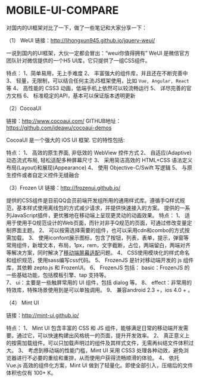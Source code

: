 # MOBILE-UI-COMPARE
对国内的UI框架对比了一下，做了一些笔记和大家分享一下：

（1） WeUI
链接：http://lihongxun945.github.io/jquery-weui/

一说到国内的UI框架，大伙一定都会冒出：“weui你值得拥有”
WeUI 是微信官方团队针对微信提供的一个H5 UI库，它只提供了一组CSS组件。

特点：
1、简单易用，无上手难度
2、 丰富强大的组件库，并且还在不断完善中
3、 轻量，无限制，可以结合任何主流JS框架使用，比如 `Vue, Angular, React` 等
4、 高性能的 CSS3 动画，低端手机上依然可以较流畅运行
5、 详尽完善的官方文档
6、 标准稳定的API，基本可以保证版本透明更新

（2）CocoaUI

链接：http://www.cocoaui.com/
GITHUB地址：https://github.com/ideawu/cocoaui-demos

CocoaUI 是一个强大的 iOS UI 框架. 它的特性包括:

特点：
1、 高效的原生界面, 非低效的 WebView 控件方式
2、 自适应(Adaptive)动态流式布局, 轻松适配多种屏幕尺寸
3、 采用简洁高效的 HTML+CSS 语法定义布局(Layout)和展现(Appearance)
4、 使用 Objective-C/Swift 写逻辑
5、 与原生控件或者自定义控件无缝融合

（3）Frozen UI
链接：http://frozenui.github.io/

提供的CSS组件是目前QQ会员前端开发组所用的通用样式库。遵循手Q样式规范，基本样式使用离线包的方式减少请求，并提供快速接入的方案。
提供的一系列JavaScript插件，更优雅地在移动端上呈现更灵动的动画效果。
特点：
1、 适用于使用手Q规范设计的Web页面，而针对非手Q规范的页面，可通过修改变量定制界面主题。
2、 可以按需选择需要的组件，也可以采用cdn和combo的方式按需加载。
3、 使用iconfont展示图标，包含了按钮，列表，表单，提示，弹窗等常用组件，新增文本，布局，1px，rem，文字截断，占位，两端留白，两端对齐等解决方案，同时解决了<a href="https://github.com/frozenui/frozenui/wiki/屏幕适配" target="_blank">移动端屏幕适配</a>问题。
4、 CSS使用模块化的样式命名和组织规范，使用sass编写css代码。
5、 FrozenJS 是针对移动端开发的 js 组件库，其依赖 zepto.js 和 FrozenUI。
6、 FrozenJS 包括： basic：FrozenJS 的一些基础功能，包括模板引擎、tap 支持等。<br>
7、 ui：主要是一些触屏常用的 UI 组件，包括 dialog 等。
8、 effect：非常用的特效库，特殊场景使用到是可以单独调用。
9、 兼容android 2.3 +，ios 4.0 + 。

（4） Mint UI

链接：http://mint-ui.github.io/

特点：
1、 Mint UI 包含丰富的 CSS 和 JS 组件，能够满足日常的移动端开发需要。通过它，可以快速构建出风格统一的页面，提升开发效率。
2、 真正意义上的按需加载组件。可以只加载声明过的组件及其样式文件，无需再纠结文件体积过大。
3、 考虑到移动端的性能门槛，Mint UI 采用 CSS3 处理各种动效，避免浏览器进行不必要的重绘和重排，从而使用户获得流畅顺滑的体验。
4、 依托 Vue.js 高效的组件化方案，Mint UI 做到了轻量化。即使全部引入，压缩后的文件体积也仅有 100+ K。
